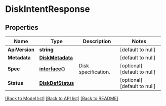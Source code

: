 # DiskIntentResponse

## Properties
Name | Type | Description | Notes
------------ | ------------- | ------------- | -------------
**ApiVersion** | **string** |  | [default to null]
**Metadata** | [**DiskMetadata**](disk_metadata.md) |  | [default to null]
**Spec** | [**interface{}**](interface{}.md) | Disk specification. | [optional] [default to null]
**Status** | [**DiskDefStatus**](disk_def_status.md) |  | [optional] [default to null]

[[Back to Model list]](../README.md#documentation-for-models) [[Back to API list]](../README.md#documentation-for-api-endpoints) [[Back to README]](../README.md)


